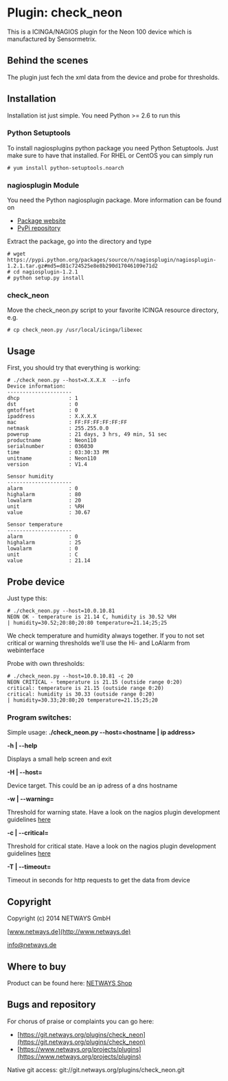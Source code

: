 Plugin: check_neon
==================

This is a ICINGA/NAGIOS plugin for the Neon 100 device which is manufactured by Sensormetrix.

Behind the scenes
-----------------

The plugin just fech the xml data from the device and probe for thresholds.

Installation
------------

Installation ist just simple. You need Python >= 2.6 to run this

### Python Setuptools

To install nagiosplugins python package you need Python Setuptools. Just make sure to have that installed. For RHEL or
CentOS you can simply run

    # yum install python-setuptools.noarch

### nagiosplugin Module

You need the Python nagiosplugin package. More information can be found on

* [Package website](http://pythonhosted.org/nagiosplugin/index.html)
* [PyPi repository](https://pypi.python.org/pypi/nagiosplugin/)

Extract the package, go into the directory and type

    # wget https://pypi.python.org/packages/source/n/nagiosplugin/nagiosplugin-1.2.1.tar.gz#md5=d81c724525e8e8b290d17046109e71d2
    # cd nagiosplugin-1.2.1
    # python setup.py install

### check_neon

Move the check_neon.py script to your favorite ICINGA resource directory, e.g.

    # cp check_neon.py /usr/local/icinga/libexec

Usage
-----

First, you should try that everything is working:

    # ./check_neon.py --host=X.X.X.X  --info
    Device information:
    ---------------------
    dhcp                : 1
    dst                 : 0
    gmtoffset           : 0
    ipaddress           : X.X.X.X
    mac                 : FF:FF:FF:FF:FF:FF
    netmask             : 255.255.0.0
    powerup             : 21 days, 3 hrs, 49 min, 51 sec
    productname         : Neon110
    serialnumber        : 036030
    time                : 03:30:33 PM
    unitname            : Neon110
    version             : V1.4

    Sensor humidity
    ---------------------
    alarm               : 0
    highalarm           : 80
    lowalarm            : 20
    unit                : %RH
    value               : 30.67

    Sensor temperature
    ---------------------
    alarm               : 0
    highalarm           : 25
    lowalarm            : 0
    unit                : C
    value               : 21.14

Probe device
------------

Just type this:

    # ./check_neon.py --host=10.0.10.81
    NEON OK - temperature is 21.14 C, humidity is 30.52 %RH
    | humidity=30.52;20:80;20:80 temperature=21.14;25;25

We check temperature and humidity always together. If you to not set critical or warning thresholds we'll use the
Hi- and LoAlarm from webinterface

Probe with own thresholds:

    # ./check_neon.py --host=10.0.10.81 -c 20
    NEON CRITICAL - temperature is 21.15 (outside range 0:20)
    critical: temperature is 21.15 (outside range 0:20)
    critical: humidity is 30.33 (outside range 0:20)
    | humidity=30.33;20:80;20 temperature=21.15;25;20

### Program switches:

Simple usage: **./check_neon.py --host=<hostname | ip address>**

**-h | --help**

Displays a small help screen and exit

**-H | --host=<STRING>**

Device target. This could be an ip adress of a dns hostname

**-w | --warning=<RANGE>**

Threshold for warning state. Have a look on the nagios plugin development guidelines
[here](https://nagios-plugins.org/doc/guidelines.html#THRESHOLDFORMAT)

**-c | --critical=<RANGE>**

Threshold for critical state. Have a look on the nagios plugin development guidelines
[here](https://nagios-plugins.org/doc/guidelines.html#THRESHOLDFORMAT)

**-T | --timeout=<int>**

Timeout in seconds for http requests to get the data from device

Copyright
---------

Copyright (c) 2014 NETWAYS GmbH

[www.netways.de](http://www.netways.de)

info@netways.de

Where to buy
------------

Product can be found here:
[NETWAYS Shop](http://shop.netways.de/ueberwachung/sequoia/messgerate/neon-110-netzwerksensor-fur-temperatur-und-luftfeuchtigkeit.html)

Bugs and repository
-------------------

For chorus of praise or complaints you can go here:

* [https://git.netways.org/plugins/check_neon](https://git.netways.org/plugins/check_neon)
* [https://www.netways.org/projects/plugins](https://www.netways.org/projects/plugins)

Native git access: git://git.netways.org/plugins/check_neon.git